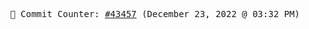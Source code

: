 <p align="center">
    <samp>
        📮 Commit Counter: <a href="https://github.com/Javascript-void0/Javascript-void0/commits/main">#43457</a> (December 23, 2022 @ 03:32 PM)
    </samp>
</p>